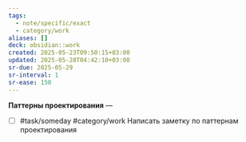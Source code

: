 ```yaml
---
tags:
  - note/specific/exact
  - category/work
aliases: []
deck: obsidian::work
created: 2025-05-23T09:50:15+03:00
updated: 2025-05-28T04:42:10+03:00
sr-due: 2025-05-29
sr-interval: 1
sr-ease: 150
---
```


**Паттерны проектирования**
—
- [ ] #task/someday #category/work Написать заметку по паттернам проектирования
